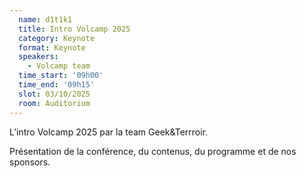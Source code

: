 ```yaml
---
  name: d1t1k1
  title: Intro Volcamp 2025
  category: Keynote
  format: Keynote
  speakers: 
    - Volcamp team
  time_start: '09h00'
  time_end: '09h15'
  slot: 03/10/2025
  room: Auditorium
---
```

L’intro Volcamp 2025 par la team Geek&Terrroir.

Présentation de la conférence, du contenus, du programme et de nos sponsors.
